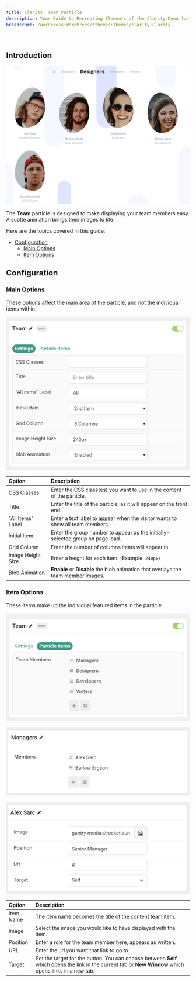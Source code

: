 ```yaml
---
title: Clarity: Team Particle
description: Your Guide to Recreating Elements of the Clarity Demo for WordPress
breadcrumb: /wordpress:WordPress/!themes:Themes/clarity:Clarity

---
```


## Introduction

![](assets/particle_team1.png)

The **Team** particle is designed to make displaying your team members easy. A subtle animation brings their images to life.

Here are the topics covered in this guide:

* [Configuration](#configuration)
    - [Main Options](#main-options)
    - [Item Options](#item-options)

## Configuration

### Main Options 

These options affect the main area of the particle, and not the individual items within.

![](assets/particle_team2.png)

| Option            | Description                                                                        |
| :-----            | :-----                                                                             |
| CSS Classes       | Enter the CSS class(es) you want to use in the content of the particle.            |
| Title             | Enter the title of the particle, as it will appear on the front end.               |
| "All Items" Label | Enter a text label to appear when the visitor wants to show all team members.      |
| Initial Item      | Enter the group number to appear as the initially-selected group on page load.     |
| Grid Column       | Enter the number of columns items will appear in.                                  |
| Image Height Size | Enter a height for each item. (Example: `240px`)                                   |
| Blob Animation    | **Enable** or **Disable** the blob animation that overlays the team member images. |

### Item Options

These items make up the individual featured items in the particle. 

![](assets/particle_team3.png)

![](assets/particle_team4.png)

![](assets/particle_team5.png)

| Option    | Description                                                                                                                                              |
| :-----    | :-----                                                                                                                                                   |
| Item Name | The item name becomes the title of the content team item.                                                                                                |
| Image     | Select the image you would like to have displayed with the item.                                                                                         |
| Position  | Enter a role for the team member here, appears as written.                                                                                               |
| URL       | Enter the url you want that link to go to.                                                                                                               |
| Target    | Set the target for the button. You can choose between **Self** which opens the link in the current tab or **New Window** which opens links in a new tab. |
